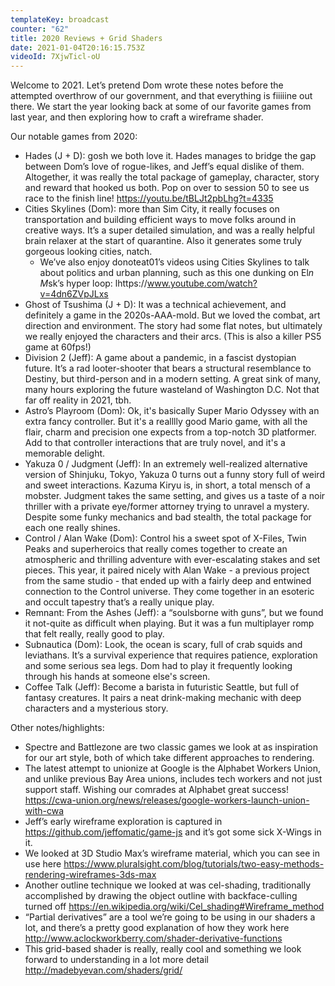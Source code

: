 ```yaml
---
templateKey: broadcast
counter: "62"
title: 2020 Reviews + Grid Shaders
date: 2021-01-04T20:16:15.753Z
videoId: 7XjwTicl-oU
---
```

Welcome to 2021. Let’s pretend Dom wrote these notes before the attempted overthrow of our government, and that everything is fiiiiine out there. We start the year looking back at some of our favorite games from last year, and then exploring how to craft a wireframe shader.

Our notable games from 2020:

- Hades (J + D): gosh we both love it. Hades manages to bridge the gap between Dom’s love of rogue-likes, and Jeff’s equal dislike of them. Altogether, it was really the total package of gameplay, character, story and reward that hooked us both. Pop on over to session 50 to see us race to the finish line! https://youtu.be/tBLJt2pbLhg?t=4335
- Cities Skylines (Dom): more than Sim City, it really focuses on transportation and building efficient ways to move folks around in creative ways. It’s a super detailed simulation, and was a really helpful brain relaxer at the start of quarantine. Also it generates some truly gorgeous looking cities, natch.
    - We’ve also enjoy donoteat01’s videos using Cities Skylines to talk about politics and urban planning, such as this one dunking on El*n M*sk’s hyper loop: lhttps://www.youtube.com/watch?v=4dn6ZVpJLxs  
- Ghost of Tsushima (J + D): It was a technical achievement, and definitely a game in the 2020s-AAA-mold. But we loved the combat, art direction and environment. The story had some flat notes, but ultimately we really enjoyed the characters and their arcs. (This is also a killer PS5 game at 60fps!)
- Division 2 (Jeff): A game about a pandemic, in a fascist dystopian future. It’s a rad looter-shooter that bears a structural resemblance to Destiny, but third-person and in a modern setting. A great sink of many, many hours exploring the future wasteland of Washington D.C. Not that far off reality in 2021, tbh.
- Astro’s Playroom (Dom): Ok, it's basically Super Mario Odyssey with an extra fancy controller. But it's a realllly good Mario game, with all the flair, charm and precision one expects from a top-notch 3D platformer. Add to that controller interactions that are truly novel, and it's a memorable delight.
- Yakuza 0 / Judgment (Jeff): In an extremely well-realized alternative version of Shinjuku, Tokyo, Yakuza 0 turns out a funny story full of weird and sweet interactions. Kazuma Kiryu is, in short, a total mensch of a mobster. Judgment takes the same setting, and gives us a taste of a noir thriller with a private eye/former attorney trying to unravel a mystery. Despite some funky mechanics and bad stealth, the total package for each one really shines.
- Control / Alan Wake (Dom): Control his a sweet spot of X-Files, Twin Peaks and superheroics  that really comes together to create an atmospheric and thrilling adventure with ever-escalating stakes and set pieces. This year, it paired nicely with Alan Wake - a previous project from the same studio - that ended up with a fairly deep and entwined connection to the Control universe. They come together in an esoteric and occult tapestry that’s a really unique play.
- Remnant: From the Ashes (Jeff): a “soulsborne with guns”, but we found it not-quite as difficult when playing. But it was a fun multiplayer romp that felt really, really good to play. 
- Subnautica (Dom): Look, the ocean is scary, full of crab squids and leviathans. It’s a survival experience that requires patience, exploration and some serious sea legs. Dom had to play it frequently looking through his hands at someone else's screen.
- Coffee Talk (Jeff): Become a barista in futuristic Seattle, but full of fantasy creatures. It pairs a neat drink-making mechanic with deep characters and a mysterious story. 

Other notes/highlights:

- Spectre and Battlezone are two classic games we look at as inspiration for our art style, both of which take different approaches to rendering.
- The latest attempt to unionize at Google is the Alphabet Workers Union, and unlike previous Bay Area unions, includes tech workers and not just support staff. Wishing our comrades at Alphabet great success! https://cwa-union.org/news/releases/google-workers-launch-union-with-cwa 
- Jeff’s early wireframe exploration is captured in https://github.com/jeffomatic/game-js and it’s got some sick X-Wings in it.
- We looked at 3D Studio Max’s wireframe material, which you can see in use here https://www.pluralsight.com/blog/tutorials/two-easy-methods-rendering-wireframes-3ds-max
- Another outline technique we looked at was cel-shading, traditionally accomplished by drawing the object outline with backface-culling turned off https://en.wikipedia.org/wiki/Cel_shading#Wireframe_method 
- “Partial derivatives” are a tool we’re going to be using in our shaders a lot, and there’s a pretty good explanation of how they work here http://www.aclockworkberry.com/shader-derivative-functions
- This grid-based shader is really, really cool and something we look forward to understanding in a lot more detail http://madebyevan.com/shaders/grid/